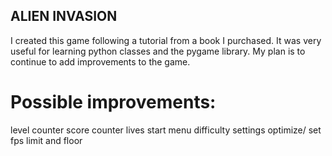 ## ALIEN INVASION

I created this game following a tutorial from a book I purchased. It was very useful for learning python classes and the pygame library. My plan is to continue to add improvements to the game.

# Possible improvements:
level counter
score counter
lives
start menu
difficulty settings
optimize/ set fps limit and floor
